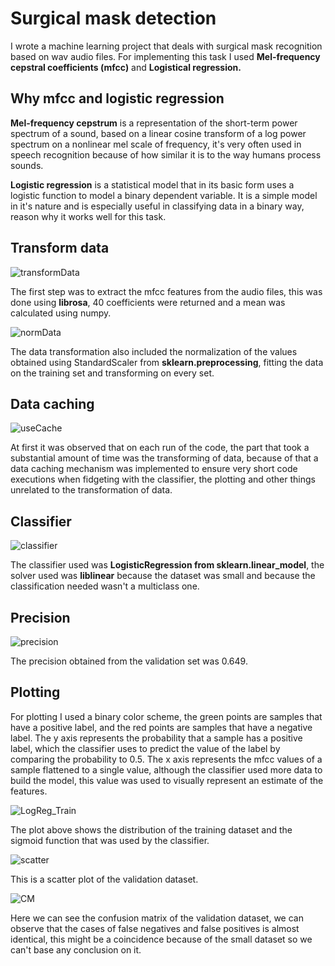 # Surgical mask detection

I wrote a machine learning project that deals with surgical mask recognition based on wav audio files. For implementing this task I used **Mel-frequency cepstral coefficients (mfcc)** and **Logistical regression.**

## Why mfcc and logistic regression

**Mel-frequency cepstrum** is a representation of the short-term power spectrum of a sound, based on a linear cosine transform of a log power spectrum on a nonlinear mel scale of frequency, it's very often used in speech recognition because of how similar it is to the way humans process sounds.

**Logistic regression** is a statistical model that in its basic form uses a logistic function to model a binary dependent variable. It is a simple model in it's nature and is especially useful in classifying data in a binary way, reason why it works well for this task.

## Transform data

![transformData](https://user-images.githubusercontent.com/49075040/82742037-ac84e300-9d61-11ea-8b1a-85af2b4d2ece.PNG)

The first step was to extract the mfcc features from the audio files, this was done using **librosa**, 40 coefficients were returned and a mean was calculated using numpy.

![normData](https://user-images.githubusercontent.com/49075040/82742035-ac84e300-9d61-11ea-9d93-50168102a95c.PNG)

The data transformation also included the normalization of the values obtained using StandardScaler from **sklearn.preprocessing**, fitting the data on the training set and transforming on every set.

## Data caching

![useCache](https://user-images.githubusercontent.com/49075040/82742038-ac84e300-9d61-11ea-9f85-7a23272e9211.PNG)

At first it was observed that on each run of the code, the part that took a substantial amount of time was the transforming of data, because of that a data caching mechanism was implemented to ensure very short code executions when fidgeting with the classifier, the plotting and other things unrelated to the transformation of data.

## Classifier

![classifier](https://user-images.githubusercontent.com/49075040/82742039-ad1d7980-9d61-11ea-8069-8cf8cae99b96.PNG)

The classifier used was **LogisticRegression from sklearn.linear_model**, the solver used was **liblinear** because the dataset was small and because the classification needed wasn't a multiclass one.

## Precision

![precision](https://user-images.githubusercontent.com/49075040/82742040-ad1d7980-9d61-11ea-9cb3-c16b05a061ac.PNG)

The precision obtained from the validation set was 0.649.

## Plotting

For plotting I used a binary color scheme, the green points are samples that have a positive label, and the red points are samples that have a negative label.
The y axis represents the probability that a sample has a positive label, which the classifier uses to predict the value of the label by comparing the probability to 0.5.
The x axis represents the mfcc values of a sample flattened to a single value, although the classifier used more data to build the model, this value was used to visually represent an estimate of the features.

![LogReg_Train](https://user-images.githubusercontent.com/49075040/82742033-ab53b600-9d61-11ea-8a6d-6c41601b1459.png)

The plot above shows the distribution of the training dataset and the sigmoid function that was used by the classifier.

![scatter](https://user-images.githubusercontent.com/49075040/82742043-ae4ea680-9d61-11ea-8dd9-1394c01117a3.png)

This is a scatter plot of the validation dataset.

![CM](https://user-images.githubusercontent.com/49075040/82742044-ae4ea680-9d61-11ea-9ecd-cd22144bccd9.png)

Here we can see the confusion matrix of the validation dataset, we can observe that the cases of false negatives and false positives is almost identical, this might be a coincidence because of the small dataset so we can't base any conclusion on it.
